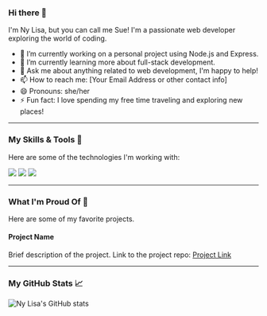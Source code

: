 ### Hi there 👋

I'm Ny Lisa, but you can call me Sue! I'm a passionate web developer exploring the world of coding.

- 🔭 I’m currently working on a personal project using Node.js and Express.
- 🌱 I’m currently learning more about full-stack development.
- 💬 Ask me about anything related to web development, I'm happy to help!
- 📫 How to reach me: [Your Email Address or other contact info]
- 😄 Pronouns: she/her
- ⚡ Fun fact: I love spending my free time traveling and exploring new places!

---

### My Skills & Tools 🚀

Here are some of the technologies I'm working with:

<p align="left">
  <img src="https://skillicons.dev/icons?i=html,css,js,ts,python" />
  
  <img src="https://skillicons.dev/icons?i=express,nodejs,react,angular,vue" />

  <img src="https://skillicons.dev/icons?i=mongodb,mysql,git,vscode,github,docker" />
</p>

---

### What I'm Proud Of 🚀

Here are some of my favorite projects.

#### **Project Name**
Brief description of the project. Link to the project repo: [Project Link](https://github.com/nyylisa/...)

---

### My GitHub Stats 📈

![Ny Lisa's GitHub stats](https://github-readme-stats.vercel.app/api?username=nyylisa&show_icons=true&theme=default)
